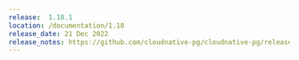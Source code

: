 ```yaml
---
release:  1.18.1
location: /documentation/1.18
release_date: 21 Dec 2022
release_notes: https://github.com/cloudnative-pg/cloudnative-pg/releases/tag/v1.18.1
---
```

